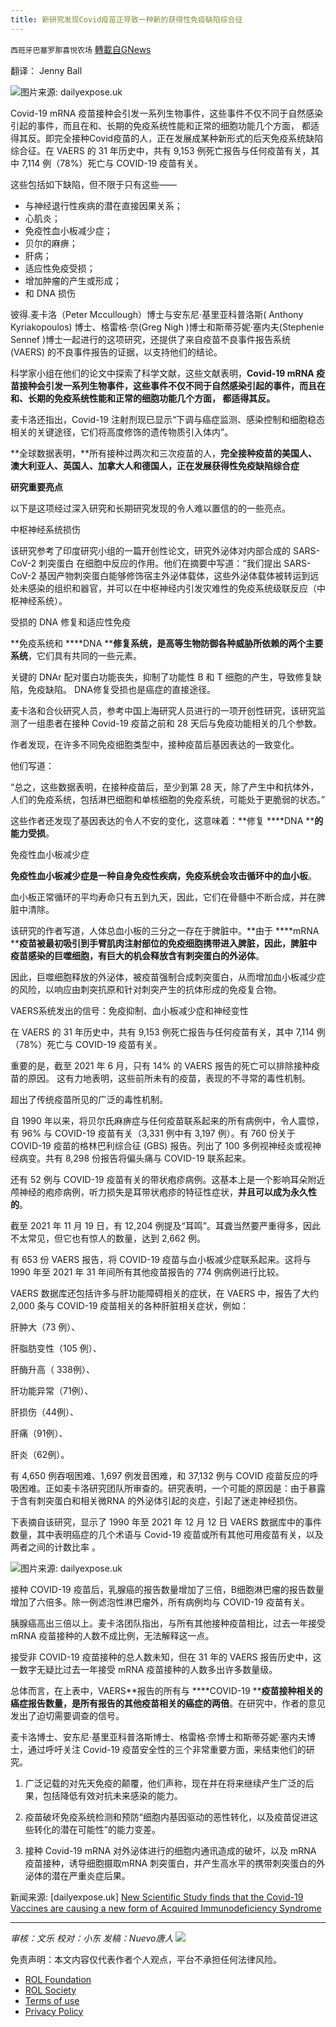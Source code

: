 ```yaml
---
title: 新研究发现Covid疫苗正导致一种新的获得性免疫缺陷综合征
---
```

`西班牙巴塞罗那喜悦农场` [轉載自GNews](https://gnews.org/zh-hans/1936763/)

翻译： Jenny Ball

![](https://assets.gnews.org/wp-content/uploads/2022/01/image-2586.png)图片来源: dailyexpose.uk

Covid-19 mRNA 疫苗接种会引发一系列生物事件，这些事件不仅不同于自然感染引起的事件，而且在和、长期的免疫系统性能和正常的细胞功能几个方面， 都适得其反。即完全接种Covid疫苗的人，正在发展成某种新形式的后天免疫系统缺陷综合征。在 VAERS 的 31 年历史中，共有 9,153 例死亡报告与任何疫苗有关，其中 7,114 例（78%）死亡与 COVID-19 疫苗有关。

这些包括如下缺陷，但不限于只有这些——

- 与神经退行性疾病的潜在直接因果关系；
- 心肌炎；
- 免疫性血小板减少症；
- 贝尔的麻痹；
- 肝病；
- 适应性免疫受损；
- 增加肿瘤的产生或形成；
- 和 DNA 损伤


彼得.麦卡洛（Peter Mccullough）博士与安东尼·基里亚科普洛斯( Anthony Kyriakopoulos) 博士、格雷格·奈(Greg Nigh )博士和斯蒂芬妮·塞内夫(Stephenie Sennef )博士一起进行的这项研究，还提供了来自疫苗不良事件报告系统 (VAERS) 的不良事件报告的证据，以支持他们的结论。

科学家小组在他们的论文中探索了科学文献，这些文献表明，**Covid-19 mRNA 疫苗接种会引发一系列生物事件，这些事件不仅不同于自然感染引起的事件，而且在和、长期的免疫系统性能和正常的细胞功能几个方面， 都适得其反。**

麦卡洛还指出，Covid-19 注射剂现已显示“下调与癌症监测、感染控制和细胞稳态相关的关键途径，它们将高度修饰的遗传物质引入体内”。

**全球数据表明，**所有接种过两次和三次疫苗的人，**完全接种疫苗的美国人、澳大利亚人、英国人、加拿大人和德国人，正在发展获得性免疫缺陷综合症**

**研究重要亮点**

以下是这项经过深入研究和长期研究发现的令人难以置信的的一些亮点。

中枢神经系统损伤

该研究参考了印度研究小组的一篇开创性论文，研究外泌体对内部合成的 SARS-CoV-2 刺突蛋白 在细胞中反应的作用。他们在摘要中写道：“我们提出 SARS-CoV-2 基因产物刺突蛋白能够修饰宿主外泌体载体，这些外泌体载体被转运到远处未感染的组织和器官，并可以在中枢神经内引发灾难性的免疫系统级联反应（中枢神经系统）。

受损的 DNA 修复和适应性免疫

**免疫系统和 ****DNA ****修复系统，是高等生物防御各种威胁所依赖的两个主要系统**，它们具有共同的一些元素。

关键的 DNAr 配对蛋白功能丧失，抑制了功能性 B 和 T 细胞的产生，导致修复缺陷，免疫缺陷。 DNA修复受损也是癌症的直接途径。

麦卡洛和合伙研究人员，参考中国上海研究人员进行的一项开创性研究，该研究监测了一组患者在接种 Covid-19 疫苗之前和 28 天后与免疫功能相关的几个参数。

作者发现，在许多不同免疫细胞类型中，接种疫苗后基因表达的一致变化。

他们写道：

“总之，这些数据表明，在接种疫苗后，至少到第 28 天，除了产生中和抗体外，人们的免疫系统，包括淋巴细胞和单核细胞的免疫系统，可能处于更脆弱的状态。”

这些作者还发现了基因表达的令人不安的变化，这意味着：**修复 ****DNA ****的能力受损**。

免疫性血小板减少症

**免疫性血小板减少症是一种自身免疫性疾病，免疫系统会攻击循环中的血小板**。

血小板正常循环的平均寿命只有五到九天，因此，它们在骨髓中不断合成，并在脾脏中清除。

该研究的作者写道，人体总血小板的三分之一存在于脾脏中。**由于 ****mRNA ****疫苗被最初吸引到手臂肌肉注射部位的免疫细胞携带进入脾脏，因此，脾脏中疫苗感染的巨噬细胞，有巨大的机会释放含有刺突蛋白的外泌体**。

因此，巨噬细胞释放的外泌体，被疫苗强制合成刺突蛋白，从而增加血小板减少症的风险，以响应由刺突抗原和针对刺突产生的抗体形成的免疫复合物。

VAERS系统发出的信号：免疫抑制、血小板减少症和神经变性

在 VAERS 的 31 年历史中，共有 9,153 例死亡报告与任何疫苗有关，其中 7,114 例（78%）死亡与 COVID-19 疫苗有关。

重要的是，截至 2021 年 6 月，只有 14% 的 VAERS 报告的死亡可以排除接种疫苗的原因。 这有力地表明，这些前所未有的疫苗，表现的不寻常的毒性机制。

超出了传统疫苗所见的广泛的毒性机制。

自 1990 年以来，将贝尔氏麻痹症与任何疫苗联系起来的所有病例中，令人震惊，有 96% 与 COVID-19 疫苗有关（3,331 例中有 3,197 例）。有 760 份关于 COVID-19 疫苗的格林巴利综合征 (GBS) 报告。列出了 100 多例视神经炎或视神经病变。共有 8,298 份报告将偏头痛与 COVID-19 联系起来。

还有 52 例与 COVID-19 疫苗有关的带状疱疹病例。这基本上是一个影响耳朵附近颅神经的疱疹病例，听力损失是耳带状疱疹的特征性症状，**并且可以成为永久性的**。

截至 2021 年 11 月 19 日，有 12,204 例提及“耳鸣”。耳聋当然要严重得多，因此不太常见，但它也有惊人的数量，达到 2,662 例。

有 653 份 VAERS 报告，将 COVID-19 疫苗与血小板减少症联系起来。这将与 1990 年至 2021 年 31 年间所有其他疫苗报告的 774 例病例进行比较。

VAERS 数据库还包括许多与肝功能障碍相关的症状，在 VAERS 中，报告了大约 2,000 条与 COVID-19 疫苗相关的各种肝脏相关症状，例如：

肝肿大（73 例）、

肝脂肪变性（105 例）、

肝酶升高（ 338例）、

肝功能异常（71例）、

肝损伤（44例）、

肝痛（91例）、

肝炎（62例）。

有 4,650 例吞咽困难、1,697 例发音困难，和 37,132 例与 COVID 疫苗反应的呼吸困难。正如麦卡洛研究团队所审查的。研究表明，一个可能的原因是：由于暴露于含有刺突蛋白和相关微RNA 的外泌体引起的炎症，引起了迷走神经损伤。

下表摘自该研究，显示了 1990 年至 2021 年 12 月 12 日 VAERS 数据库中的事件数量，其中表明癌症的几个术语与 Covid-19 疫苗或所有其他可用疫苗有关，以及两者之间的计数比率 。

![](https://assets.gnews.org/wp-content/uploads/2022/01/image-2588.png)图片来源: dailyexpose.uk

接种 COVID-19 疫苗后，乳腺癌的报告数量增加了三倍，B细胞淋巴瘤的报告数量增加了六倍多。除一例滤泡性淋巴瘤外，所有病例均与 COVID-19 疫苗有关。

胰腺癌高出三倍以上。麦卡洛团队指出，与所有其他接种疫苗相比，过去一年接受 mRNA 疫苗接种的人数不成比例，无法解释这一点。

接受非 COVID-19 疫苗接种的总人数未知，但在 31 年的 VAERS 报告历史中，这一数字无疑比过去一年接受 mRNA 疫苗接种的人数多出许多数量级。

总体而言，在上表中，VAERS**报告的所有与 ****COVID-19 ****疫苗接种相关的癌症报告数量，是所有报告的其他疫苗相关的癌症的两倍**。在研究中，作者的意见发出了迫切需要调查的信号。

麦卡洛博士、安东尼·基里亚科普洛斯博士、格雷格·奈博士和斯蒂芬妮·塞内夫博士，通过呼吁关注 Covid-19 疫苗安全性的三个非常重要方面，来结束他们的研究。

1. 广泛记载的对先天免疫的颠覆，他们声称，现在并在将来继续产生广泛的后果，包括降低有效对抗未来感染的能力。

2. 疫苗破坏免疫系统检测和预防“细胞内基因驱动的恶性转化，以及疫苗促进这些转化的潜在可能性”的能力变差。

3. 接种 Covid-19 mRNA 对外泌体进行的细胞内通讯造成的破坏，以及 mRNA 疫苗接种，诱导细胞摄取mRNA 刺突蛋白，并产生高水平的携带刺突蛋白的外泌体的潜在严重炎症后果。

新闻来源: [dailyexpose.uk] [New Scientific Study finds that the Covid-19 Vaccines are causing a new form of Acquired Immunodeficiency Syndrome](https://dailyexpose.uk/2022/01/30/new-study-finds-covid-vaccines-damage-immune-system/)

* * *

*审核：文乐
校对：小东
发稿：Nuevo唐人*
![](https://assets.gnews.org/wp-content/uploads/2022/01/西喜.jpeg)
 

免责声明：本文内容仅代表作者个人观点，平台不承担任何法律风险。

- [ROL Foundation](https://rolfoundation.org/)
- [ROL Society](https://rolsociety.org/)
- [Terms of use](https://gnews.org/terms-of-use-3/)
- [Privacy Policy](https://gnews.org/privacy-policy/)
